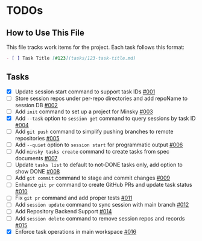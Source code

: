 # TODOs

## How to Use This File

This file tracks work items for the project. Each task follows this format:

```markdown
- [ ] Task Title [#123](tasks/123-task-title.md)
```

## Tasks

- [x] Update session start command to support task IDs [#001](tasks/001-update-session-start.md)
- [ ] Store session repos under per-repo directories and add repoName to session DB [#002](tasks/002-session-repo-dirs.md)
- [ ] Add `init` command to set up a project for Minsky [#003](tasks/003-init-command.md)
- [x] Add `--task` option to `session get` command to query sessions by task ID [#004](tasks/004-session-get-task.md)
- [ ] Add `git push` command to simplify pushing branches to remote repositories [#005](tasks/005-git-push.md)
- [ ] Add `--quiet` option to `session start` for programmatic output [#006](tasks/006-session-start-quiet.md)
- [ ] Add `minsky tasks create` command to create tasks from spec documents [#007](tasks/007-tasks-create.md)
- [ ] Update `tasks list` to default to not-DONE tasks only, add option to show DONE [#008](tasks/008-tasks-list-done.md)
- [ ] Add `git commit` command to stage and commit changes [#009](tasks/009-git-commit.md)
- [ ] Enhance `git pr` command to create GitHub PRs and update task status [#010](tasks/010-git-pr-github.md)
- [ ] Fix `git pr` command and add proper tests [#011](tasks/011-git-pr-fix.md)
- [ ] Add `session update` command to sync session with main branch [#012](tasks/012/spec.md)
- [ ] Add Repository Backend Support [#014](mdc:tasks/014-add-repository-backend-support.md)
- [ ] Add `session delete` command to remove session repos and records [#015](tasks/015-add-session-delete-command.md)
- [x] Enforce task operations in main workspace [#016](tasks/016-enforce-main-workspace-task-operations.md)
